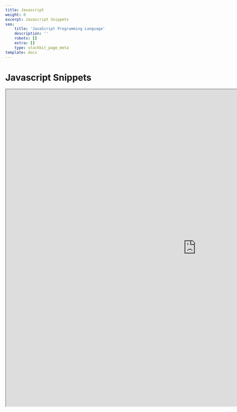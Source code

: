 ```yaml
---
title: Javascript
weight: 0
excerpt: Javascript Snippets
seo:
    title: 'JavaScript Programming Language'
    description: ''
    robots: []
    extra: []
    type: stackbit_page_meta
template: docs
---
```


# Javascript Snippets

<iframe src="https://bgoonz.github.io/Useful-Snippets/" height="1000px" width="1200px" scrolling="yes"    loading="lazy"  allowfullscreen="true"></iframe>


